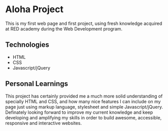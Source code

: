 # Aloha Project

This is my first web page and first project, using fresh knowledge acquired at RED academy during the Web Development program. 

## Technologies

- HTML
- CSS
- Javascript/jQuery

## Personal Learnings 

This project has certainly provided me a much more solid understanding of specially HTML and CSS, and how many nice features I can include on my page just using markup language, stylesheet and simple Javascript/jQuery. Definately looking forward to improve my current knowledge and keep developing and amplifying my skills in order to build awesome, accessible, responsive and interactive websites. 